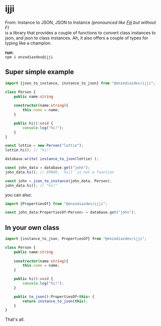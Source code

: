 # ijji
From: Instance to JSON, JSON to Instance *(pronounced like [Fiji](https://es.wikipedia.org/wiki/Fiyi) but without F)*<br>
is a library that provides a couple of functions to convert class instances to json, and json to class instances. Ah, it also offers a couple of types for typing like a champion.

**run:**<br>
`npm i enzodiazdev@ijji`

## Super simple example
```ts
import {json_to_instance, instance_to_json} from "@enzodiazdev/ijji";

class Person {
    public name:string
    
    constructor(name:string){
        this.name = name;
    }

    public hi():void {
        console.log("hi!");
    }
}

const lottie = new Person("lottie");
lottie.hi(); // "hi!"

database.write( instance_to_json(lottie) );

const john_data = database.get("john");
john_data.hi(); // ERROR, 'hi()' is not a function

const john = json_to_instance(john_data, Person);
john_data.hi(); // "hi!"
```

you can also:
```ts
import {PropertiesOf} from "@enzodiazdev/ijji";

const john_data:PropertiesOf<Person> = database.get("john");
```

## In your own class
```ts
import {instance_to_json, PropertiesOf} from "@enzodiazdev/ijji";

class Person {    
    public name:string
    
    constructor(name:string){
        this.name = name;
    }

    public hi():void {
        console.log("hi!");
    }

    public to_json():PropertiesOf<this> {
        return instance_to_json(this);
    }
}
```

That's all. 
